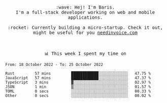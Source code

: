 <p align="center">
  <br><br>
  <samp>
    :wave: Hej! I'm Baris.
    <br>I'm a full-stack developer working on web and mobile applications.
       <br><br>:rocket: Currently building a micro-startup. Check it out, might be useful for you <a href="https://needinvoice.com/" target="_blank">needinvoice.com</a>

  </samp>
 <br><br><br>
</p>
<p align=center><samp>📊  This week I spent my time on</samp></p>


<!--START_SECTION:waka-->

```text
From: 18 October 2022 - To: 25 October 2022

Rust         57 mins         ████████████░░░░░░░░░░░░░   47.75 %
JavaScript   57 mins         ████████████░░░░░░░░░░░░░   47.37 %
TypeScript   3 mins          ▓░░░░░░░░░░░░░░░░░░░░░░░░   02.97 %
JSON         1 min           ▒░░░░░░░░░░░░░░░░░░░░░░░░   01.57 %
TOML         0 secs          ░░░░░░░░░░░░░░░░░░░░░░░░░   00.33 %
Other        0 secs          ░░░░░░░░░░░░░░░░░░░░░░░░░   00.02 %
```

<!--END_SECTION:waka-->


